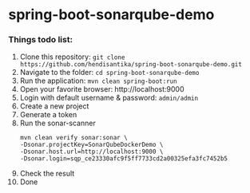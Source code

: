 # spring-boot-sonarqube-demo

### Things todo list:

1. Clone this repository: `git clone https://github.com/hendisantika/spring-boot-sonarqube-demo.git`
2. Navigate to the folder: `cd spring-boot-sonarqube-demo`
3. Run the application: `mvn clean spring-boot:run`
4. Open your favorite browser: http://localhost:9000
5. Login with default username & password: `admin/admin`
6. Create a new project
7. Generate a token
8. Run the sonar-scanner
    ```
   mvn clean verify sonar:sonar \
    -Dsonar.projectKey=SonarQubeDockerDemo \
    -Dsonar.host.url=http://localhost:9000 \
    -Dsonar.login=sqp_ce23330afc9f5ff7733cd2a00325efa3fc7452b5
    ```
9. Check the result
10. Done
